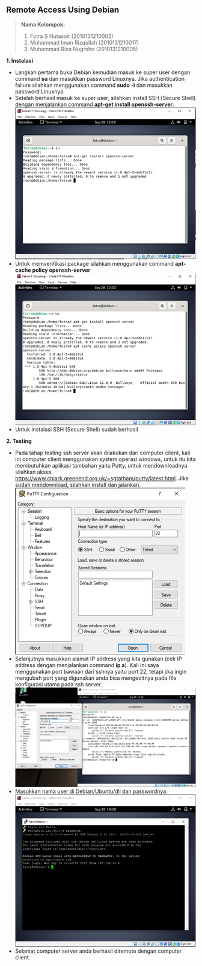 ## Remote Access Using Debian
> **Nama Kelompok:**
> 1. Futra S Hutasoit (2010131210002)
> 2. Muhammad Iman Rizqullah (2010131210017)
> 3. Muhammad Riza Nugroho (2010131210005)

**1. Instalasi**
+ Langkah pertama buka Debian kemudian masuk ke super user dengan command **su** dan masukkan password Linuxnya. Jika authentication failure silahkan menggunakan command **sudo -i** dan masukkan password Linuxnya.
+ Setelah berhasil masuk ke super user, silahkan install  SSH 
(Secure Shell) dengan menjalankan command **apt-get install openssh-server**.
![Image](AST2_1.png)
+ Untuk memverifikasi package silahkan menggunakan command **apt-cache policy openssh-server**
![Image](AST2_2.png)
+ Untuk instalasi SSH (Secure Shell) sudah berhasil

**2. Testing**
+ Pada tahap testing ssh server akan dilakukan dari computer client, kali ini computer client menggunakan system operasi windows, untuk itu kita membutuhkan aplikasi tambahan yaitu Putty, untuk mendownloadnya silahkan akses <ins>https://www.chiark.greenend.org.uk/~sgtatham/putty/latest.html</ins>. Jika sudah mendownload, silahkan install dan jalankan.
![Image](AST2_3.png)
+  Selanjutnya masukkan alamat IP address yang kita gunakan (cek IP address dengan menjalankan command **ip a**). Kali ini saya menggunakan port bawaan dari sshnya yaitu port 22, tetapi jika ingin mengubah port yang digunakan anda bisa mengeditnya pada file konfigurasi utama pada ssh server.
![Image](AST2_4.png)
+ Masukkan nama user di Debian/Ubuntu/dll dan passwordnya.
![Image](AST2_5.png)
+ Selamat computer server anda berhasil diremote dengan computer client.
